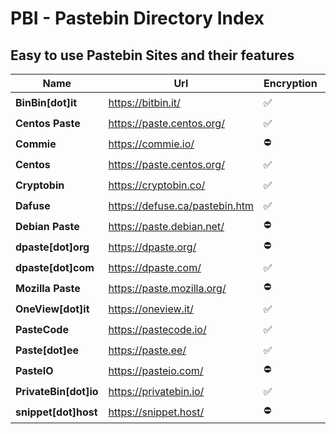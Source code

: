 # PBI - Pastebin Directory Index
## Easy to use Pastebin Sites and their features

| Name | Url | Encryption | Syntax | Hidden | Password | Upload | Comments |
|-----|---|---|---|---|---|---|---|
| **BinBin[dot]it** | https://bitbin.it/ | ✅ | ✅ | ✅ | ⛔ | ⛔ | ⛔ |
| **Centos Paste** | https://paste.centos.org/ | ✅ | ✅ | ⛔ | ⛔ | ⛔ | ⛔ |
| **Commie** | https://commie.io/ | ⛔ | ⛔ | ⛔ | ⛔ | ⛔ | ✅ |
| **Centos** | https://paste.centos.org/ | ✅ | ✅ | ⛔ | ⛔ | ⛔ | ⛔ |
| **Cryptobin** | https://cryptobin.co/ | ✅ | ⛔ | ⛔ | ⛔ | ⛔ | ⛔ |
| **Dafuse** | https://defuse.ca/pastebin.htm | ✅ | ⛔ | ⛔ | ✅ | ⛔ | ⛔ |
| **Debian Paste** | https://paste.debian.net/ | ⛔ | ✅ | ✅ | ⛔ | ⛔ | ⛔ |
| **dpaste[dot]org** | https://dpaste.org/ | ⛔ | ✅ | ⛔ | ⛔ | ⛔ | ⛔ |
| **dpaste[dot]com** | https://dpaste.com/ | ✅ | ✅ | ⛔ | ⛔ | ⛔ | ⛔ |
| **Mozilla Paste** | https://paste.mozilla.org/ | ⛔ | ✅ | ⛔ | ⛔ | ⛔ | ⛔ |
| **OneView[dot]it** | https://oneview.it/ | ✅ | ✅ | ⛔ | ✅ | ✅ | ✅ |
| **PasteCode** | https://pastecode.io/ | ✅ | ✅ | ⛔ | ⛔ | ✅ | ✅ |
| **Paste[dot]ee** | https://paste.ee/ | ✅ | ⛔ | ⛔ | ⛔ | ⛔ | ⛔ |
| **PasteIO** | https://pasteio.com/ | ⛔ | ✅ | ✅ | ✅ | ⛔ | ⛔ |
| **PrivateBin[dot]io** | https://privatebin.io/ | ✅ | ✅ | ⛔ | ✅ | ✅ | ✅ |
| **snippet[dot]host** | https://snippet.host/ | ⛔ | ✅ | ✅ | ⛔ | ⛔ | ⛔ |